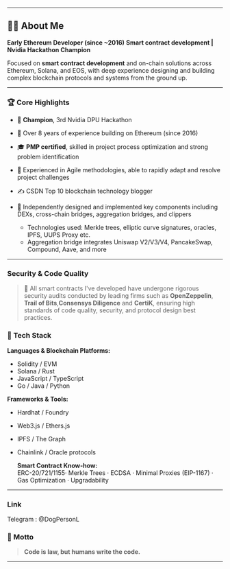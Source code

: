 
---

## 👨‍💻 About Me

**Early Ethereum Developer (since \~2016)**
**Smart contract development | Nvidia Hackathon Champion**

Focused on **smart contract development** and on-chain solutions across Ethereum, Solana, and EOS, with deep experience designing and building complex blockchain protocols and systems from the ground up.

---

### 🏆 Core Highlights

* 🥇 **Champion**, 3rd Nvidia DPU Hackathon
* 🧱 Over 8 years of experience building on Ethereum (since 2016)
* 🎓 **PMP certified**, skilled in project process optimization and strong problem identification
* 🚀 Experienced in Agile methodologies, able to rapidly adapt and resolve project challenges
* ✍️ CSDN Top 10 blockchain technology blogger
* 🔧 Independently designed and implemented key components including DEXs, cross-chain bridges, aggregation bridges, and clippers

  * Technologies used: Merkle trees, elliptic curve signatures, oracles, IPFS, UUPS Proxy etc.
  * Aggregation bridge integrates Uniswap V2/V3/V4, PancakeSwap, Compound, Aave, and more

--- 
### Security & Code Quality
> 🔐 All smart contracts I've developed have undergone rigorous security audits conducted by leading firms
> such as **OpenZeppelin**, **Trail of Bits**,**Consensys Diligence** and **CertiK**,  ensuring high standards of code quality, security, and protocol design best practices.

### 🧰 Tech Stack

**Languages & Blockchain Platforms:**

* Solidity / EVM
* Solana / Rust
* JavaScript / TypeScript
* Go / Java / Python

**Frameworks & Tools:**

* Hardhat / Foundry
* Web3.js / Ethers.js
* IPFS / The Graph
* Chainlink / Oracle protocols

  **Smart Contract Know-how:**  
ERC-20/721/1155· Merkle Trees · ECDSA · Minimal Proxies (EIP-1167) · Gas Optimization · Upgradability

---
### Link
Telegram : @DogPersonL

### 💬 Motto

> **Code is law, but humans write the code.**

---



